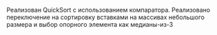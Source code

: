 Реализован QuickSort с использованием компаратора.
Реализовано переключение на сортировку вставками на массивах небольшого размера и выбор опорного элемента как медианы-из-3

